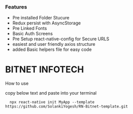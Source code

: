 ### Features

- Pre installed Folder Stucure
- Redux persist with AsyncStorage
- Pre Linked Fonts
- Basic Auth Screens
- Pre Setup react-native-config for Secure URLS
- easiest and user friendly axios structure
- added Basic helpers file for easy code

# BITNET INFOTECH


How to use 

copy below text and paste into your terminal 

    
      npx react-native init MyApp --template https://github.com/SolankiYogesh/RN-Bitnet-template.git
    
    
